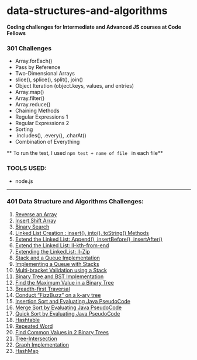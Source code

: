 # data-structures-and-algorithms

**Coding challenges for Intermediate and Advanced JS courses at Code Fellows**

### 301 Challenges

- Array.forEach()
- Pass by Reference
- Two-Dimensional Arrays
- slice(), splice(), split(), join()
- Object Iteration (object.keys, values, and entries)
- Array.map()
- Array.filter()
- Array.reduce()
- Chaining Methods
- Regular Expressions 1
- Regular Expressions 2
- Sorting
- .includes(), .every(), .charAt()
- Combination of Everything

** To run the test, I used `npm test + name of file ` in each file**

### TOOLS USED:
- node.js


---------------------------------------------------------

### 401 Data Structure and Algorithms Challenges:

1. [Reverse an Array](data-structures/reverseArray)
2. [Insert Shift Array](data-structures/arrayShift)
3. [Binary Search](data-structures/arrayBinarySearch)
4. [Linked List Creation : insert(), into(), toString() Methods](data-structures/linkedList)
5. [Extend the Linked List: Append(), insertBefore(), insertAfter() ](data-structures/linkedList)
6. [Extend the Linked List: ll-kth-from-end](data-structures/linkedList)
7. [Extending the LinkedList: ll-Zip](data-structures/linkedList)
8. [Stack and a Queue Implementation](data-structures/stacksAndQueues)
9. [Implementing a Queue with Stacks](data-structures/queueWithStacks)
10. [Multi-bracket Validation using a Stack](data-structures/multiBracketValidation)
11. [Binary Tree and BST Implementation](data-structures/tree)
12. [Find the Maximum Value in a Binary Tree](data-structures/find-maximum-binary-tree)
13. [Breadth-first Traversal](data-structures/breadth-first)
14. [Conduct “FizzBuzz” on a k-ary tree](data-structures/fizzBuzzTree)
15. [Insertion Sort and Evaluating Java PseudoCode](data-structures/insertionSort)
16. [Merge Sort by Evaluating Java PseudoCode](data-structures/mergeSort)
17. [Quick Sort by Evaluating Java PseudoCode](data-structures/quickSort)
18. [Hashtable](data-structures/hashtable)
19. [Repeated Word](data-structures/repeatedWord)
20. [Find Common Values in 2 Binary Trees](data-structures/treeIntersection)
21. [Tree-Intersection]()
22. [Graph Implementation](data-structures/graph)
23. [HashMap](data-structures/hashmap-left-join)




